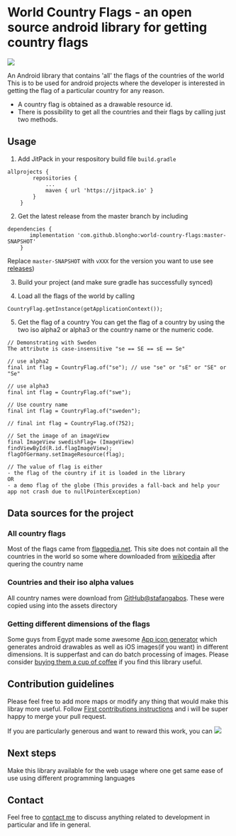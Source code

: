 # World Country Flags - an open source android library for getting country flags
[![](https://jitpack.io/v/blongho/world-country-flags.svg)](https://jitpack.io/#blongho/world-country-flags)

An Android library that contains 'all' the flags of the countries of the world
This is to be used for android projects where the developer is interested in getting
the flag of a particular country for any reason.

- A country flag is obtained as a drawable resource id.
- There is possibility to get all the countries and their flags by calling just two methods.

## Usage
1. Add JitPack in your respository build file `build.gradle`
```
allprojects {
		repositories {
			...
			maven { url 'https://jitpack.io' }
		}
	}
```

2. Get the latest release from the master branch by including
```
dependencies {
	   implementation 'com.github.blongho:world-country-flags:master-SNAPSHOT'
	}
```
Replace `master-SNAPSHOT` with `vXXX` for the version you want to use
see [releases](https://github.com/blongho/world-country-flags/releases))

3. Build your project (and make sure gradle has successfully synced)

4. Load all the flags of the world by calling
```
CountryFlag.getInstance(getApplicationContext());
```

5. Get the flag of a country
You can get the flag of a country by using the two iso alpha2 or alpha3 or the country name or the numeric code.


```
// Demonstrating with Sweden
The attribute is case-insensitive "se == SE == sE == Se"

// use alpha2
final int flag = CountryFlag.of("se"); // use "se" or "sE" or "SE" or "Se"

// use alpha3
final int flag = CountryFlag.of("swe");

// Use country name
final int flag = CountryFlag.of("sweden");

// final int flag = CountryFlag.of(752);

// Set the image of an imageView
final ImageView swedishFlag= (ImageView) findViewById(R.id.flagImageView);
flagOfGermany.setImageResource(flag);

// The value of flag is either
- the flag of the country if it is loaded in the library
OR
- a demo flag of the globe (This provides a fall-back and help your app not crash due to nullPointerException)
```
## Data sources for the project

### All country flags
Most of the flags came from [flagpedia.net](http://flagpedia.net/download).
This site does not contain all the countries in the world so some where downloaded
from [wikipedia](https://www.wikipedia.org/) after quering the country name

### Countries and their iso alpha values
All country names were download from
[GitHub@stafangabos](https://github.com/stefangabos/world_countries/tree/master/data/en).
These were copied using into the assets directory

### Getting different dimensions of the flags
Some guys from Egypt made some awesome [App icon generator](https://appicon.co/#image-sets)
which generates android drawables as well as iOS images(if you want) in different dimensions.
It is supperfast and can do batch processing of images.
Please consider [buying them a cup of coffee](https://www.buymeacoffee.com/appiconco) if you find this library useful.

## Contribution guidelines
Please feel free to add more maps or modify any thing that would make this libray more useful.
Follow [First contributions instructions](https://github.com/blongho/first-contributions/blob/master/README.md)
and i will be super happy to merge your pull request.


If you are particularly generous and want to reward this work, you can
[![](https://www.buymeacoffee.com/assets/img/custom_images/purple_img.png)](https://www.buymeacoffee.com/lKmSQRsaU)


## Next steps
Make this library available for the web usage where one get same ease of use using different programming languages


## Contact
Feel free to [contact me](mailto:blongho02@gmail.com) to discuss anything related to development in particular and life in general.
